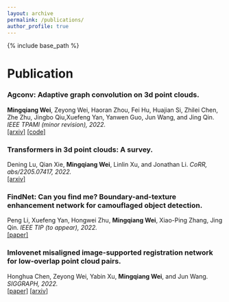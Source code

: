 ```yaml
---
layout: archive
permalink: /publications/
author_profile: true
---
```

{% include base_path %}

Publication
======

### Agconv: Adaptive graph convolution on 3d point clouds.  
**Mingqiang Wei**, Zeyong Wei, Haoran Zhou, Fei Hu, Huajian Si, Zhilei Chen, Zhe Zhu, Jingbo Qiu,Xuefeng Yan, Yanwen Guo, Jun Wang, and Jing Qin.
*IEEE TPAMI (minor revision), 2022.*  
[[arxiv]](https://arxiv.org/pdf/2108.08035.pdf) [[code]](https://github.com/hrzhou2/AdaptConv-master)


### Transformers in 3d point clouds: A survey.  
Dening Lu, Qian Xie, **Mingqiang Wei**, Linlin Xu, and Jonathan Li.
*CoRR, abs/2205.07417, 2022.*     
[[arxiv]](https://arxiv.org/pdf/2205.07417) 


### FindNet: Can you find me? Boundary-and-texture enhancement network for camouflaged object detection.  
Peng Li, Xuefeng Yan, Hongwei Zhu, **Mingqiang Wei**, Xiao-Ping Zhang, Jing Qin.
*IEEE TIP (to appear), 2022.*     
[[paper]](https://ieeexplore.ieee.org/stamp/stamp.jsp?tp=&arnumber=9923635) 

### Imlovenet misaligned image-supported registration network for low-overlap point cloud pairs.  
Honghua Chen, Zeyong Wei, Yabin Xu, **Mingqiang Wei**, and Jun Wang.
*SIGGRAPH, 2022.*      
[[paper]](https://dl.acm.org/doi/pdf/10.1145/3528233.3530744) [[arxiv]](https://arxiv.org/abs/2207.00826)
